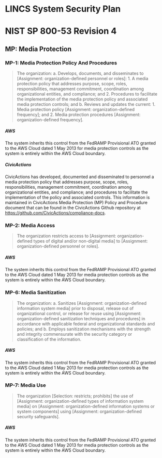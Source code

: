 # LINCS System Security Plan

# NIST SP 800-53 Revision 4

## MP: Media Protection

### MP-1: Media Protection Policy And Procedures

> The organization:
>   a.  Develops, documents, and disseminates to [Assignment: organization-defined
> personnel or roles]:
>     1.  A media protection policy that addresses purpose, scope, roles, responsibilities,
> management commitment, coordination among organizational entities, and compliance; and
>     2.  Procedures to facilitate the implementation of the media protection policy
> and associated media protection controls; and
>   b.  Reviews and updates the current:
>     1.  Media protection policy [Assignment: organization-defined frequency];
> and
>     2.  Media protection procedures [Assignment: organization-defined frequency].

##### AWS

The system inherits this control from the FedRAMP Provisional ATO granted to the AWS Cloud dated 1 May 2013 for media protection controls as the system is entirely within the AWS Cloud boundary.


##### CivicActions

CivicActions has developed, documented and disseminated to personnel a media protection policy that addresses purpose, scope, roles, responsibilities, management commitment, coordination among organizational entities, and compliance; and procedures to facilitate the implementation of the policy and associated controls. This information is maintained in CivicActions Media Protection (MP) Policy and Procedure document that can be found in the CivicActions Github repository at <https://github.com/CivicActions/compliance-docs>.


### MP-2: Media Access

> The organization restricts access to [Assignment: organization-defined types of digital and/or non-digital media] to [Assignment: organization-defined personnel or roles].

##### AWS

The system inherits this control from the FedRAMP Provisional ATO granted to the AWS Cloud dated 1 May 2013 for media protection controls as the system is entirely within the AWS Cloud boundary.


### MP-6: Media Sanitization

> The organization:
>   a.  Sanitizes [Assignment: organization-defined information system media] prior
> to disposal, release out of organizational control, or release for reuse using [Assignment: organization-defined sanitization techniques and procedures] in accordance with applicable federal and organizational standards and policies; and
>   b.  Employs sanitization mechanisms with the strength and integrity commensurate
> with the security category or classification of the information.

##### AWS

The system inherits this control from the FedRAMP Provisional ATO granted to the AWS Cloud dated 1 May 2013 for media protection controls as the system is entirely within the AWS Cloud boundary.


### MP-7: Media Use

> The organization [Selection: restricts; prohibits] the use of [Assignment: organization-defined types of information system media] on [Assignment: organization-defined information systems or system components] using [Assignment: organization-defined security safeguards].

##### AWS

The system inherits this control from the FedRAMP Provisional ATO granted to the AWS Cloud dated 1 May 2013 for media protection controls as the system is entirely within the AWS Cloud boundary.



